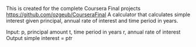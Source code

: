 This is created for the complete Coursera Final projects
https://github.com/ozgeub/CourseraFinal
A calculator that calculates simple interest given principal, annual rate of interest and time period in years.

Input:
   p, principal amount
   t, time period in years
   r, annual rate of interest
Output
   simple interest = p*t*r
